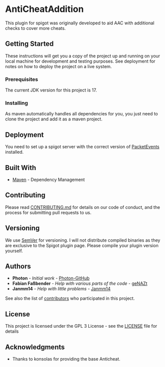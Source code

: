 # AntiCheatAddition

This plugin for spigot was originally developed to aid AAC with additional checks to cover more cheats.

## Getting Started

These instructions will get you a copy of the project up and running on your local machine for development and testing purposes. See deployment for notes on how to deploy the project on a live system.

### Prerequisites

The current JDK version for this project is 17.

### Installing

As maven automatically handles all dependencies for you, you just need to clone the project and add it as a maven project.

## Deployment

You need to set up a spigot server with the correct version of [PacketEvents](https://www.spigotmc.org/resources/packetevents-api.80279/) installed.

## Built With

* [Maven](https://maven.apache.org/) - Dependency Management

## Contributing

Please read [CONTRIBUTING.md](https://github.com/Photon-GitHub/AACAdditionPro/blob/master/CONTRIBUTING.md) for details on our code of conduct, and the process for submitting pull requests to us.

## Versioning

We use [SemVer](http://semver.org/) for versioning. I will not distribute compiled binaries as they are exclusive to the Spigot plugin page. Please compile your plugin version yourself.

## Authors

* **Photon** - *Initial work* - [Photon-GitHub](https://github.com/Photon-GitHub)
* **Fabian Faßbender** - *Help with various parts of the code* - [geNAZt](https://github.com/geNAZt)
* **Janmm14** - *Help with little problems* - [Janmm14](https://github.com/Janmm14)

See also the list of [contributors](https://github.com/Photon-GitHub/AACAdditionPro/contributors) who participated in this project.

## License

This project is licensed under the GPL 3 License - see the [LICENSE](https://github.com/Photon-GitHub/AACAdditionPro/blob/master/LICENSE) file for details

## Acknowledgments

* Thanks to konsolas for providing the base Anticheat.

